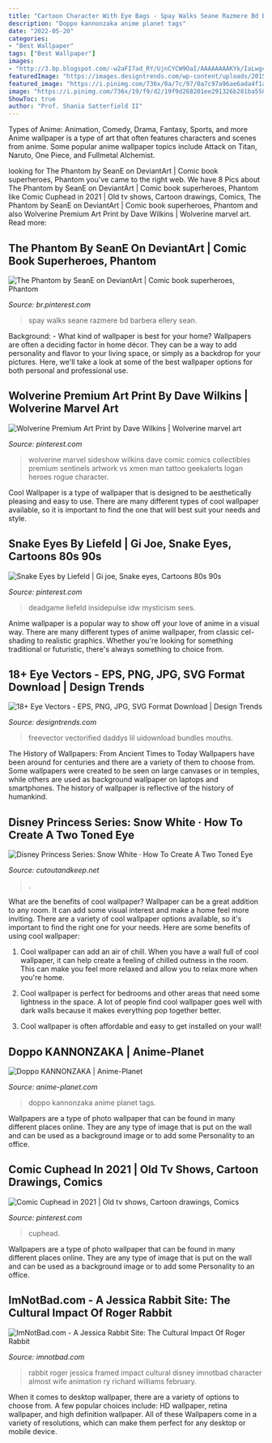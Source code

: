 ```yaml
---
title: "Cartoon Character With Eye Bags - Spay Walks Seane Razmere Bd Barbera Ellery Sean"
description: "Doppo kannonzaka anime planet tags"
date: "2022-05-20"
categories:
- "Best Wallpaper"
tags: ["Best Wallpaper"]
images:
- "http://3.bp.blogspot.com/-w2aFI7ad_RY/UjnCYCW9OaI/AAAAAAAAKYk/IaLwgcDvgRI/w1200-h630-p-k-no-nu/RogerAndJessicaRabbit.jpg"
featuredImage: "https://images.designtrends.com/wp-content/uploads/2015/11/29133226/Eyes-Graphic-Vectors.jpg"
featured_image: "https://i.pinimg.com/736x/0a/7c/97/0a7c97a96ae6ada4f1af9309b7d927d6.jpg"
image: "https://i.pinimg.com/736x/19/f9/d2/19f9d268201ee291326b281ba550e08e.jpg"
ShowToc: true
author: "Prof. Shania Satterfield II"
---
```



Types of Anime: Animation, Comedy, Drama, Fantasy, Sports, and more
Anime wallpaper is a type of art that often features characters and scenes from anime. Some popular anime wallpaper topics include Attack on Titan, Naruto, One Piece, and Fullmetal Alchemist.

	

		
looking for The Phantom by SeanE on DeviantArt | Comic book superheroes, Phantom you've came to the right web. We have 8 Pics about The Phantom by SeanE on DeviantArt | Comic book superheroes, Phantom like Comic Cuphead in 2021 | Old tv shows, Cartoon drawings, Comics, The Phantom by SeanE on DeviantArt | Comic book superheroes, Phantom and also Wolverine Premium Art Print by Dave Wilkins | Wolverine marvel art. Read more:
		
    
## The Phantom By SeanE On DeviantArt | Comic Book Superheroes, Phantom

<img loading=lazy src="https://i.pinimg.com/736x/19/f9/d2/19f9d268201ee291326b281ba550e08e.jpg" onerror="this.onerror=null;this.src='https://tse2.mm.bing.net/th?id=OIP.sBoGfpgdSIZwMA2avi1TPAHaKu&amp;pid=15.1';" alt="The Phantom by SeanE on DeviantArt | Comic book superheroes, Phantom">

_Source: br.pinterest.com_

>spay walks seane razmere bd barbera ellery sean. 

	

Background: - What kind of wallpaper is best for your home?
Wallpapers are often a deciding factor in home décor. They can be a way to add personality and flavor to your living space, or simply as a backdrop for your pictures. Here, we'll take a look at some of the best wallpaper options for both personal and professional use.

    
## Wolverine Premium Art Print By Dave Wilkins | Wolverine Marvel Art

<img loading=lazy src="https://i.pinimg.com/736x/0a/7c/97/0a7c97a96ae6ada4f1af9309b7d927d6.jpg" onerror="this.onerror=null;this.src='https://tse4.mm.bing.net/th?id=OIP.xtOnFXhkC51lHrB8ttrtvwHaKa&amp;pid=15.1';" alt="Wolverine Premium Art Print by Dave Wilkins | Wolverine marvel art">

_Source: pinterest.com_

>wolverine marvel sideshow wilkins dave comic comics collectibles premium sentinels artwork vs xmen man tattoo geekalerts logan heroes rogue character. 

	

Cool Wallpaper is a type of wallpaper that is designed to be aesthetically pleasing and easy to use. There are many different types of cool wallpaper available, so it is important to find the one that will best suit your needs and style.

    
## Snake Eyes By Liefeld | Gi Joe, Snake Eyes, Cartoons 80s 90s

<img loading=lazy src="https://i.pinimg.com/736x/40/1c/80/401c80a6aaa4cb197004f810a6d0526d.jpg" onerror="this.onerror=null;this.src='https://tse2.mm.bing.net/th?id=OIP.ViAOekdk1itslTHqQMzNXgHaLc&amp;pid=15.1';" alt="Snake Eyes by Liefeld | Gi joe, Snake eyes, Cartoons 80s 90s">

_Source: pinterest.com_

>deadgame liefeld insidepulse idw mysticism sees. 

	

Anime wallpaper is a popular way to show off your love of anime in a visual way. There are many different types of anime wallpaper, from classic cel-shading to realistic graphics. Whether you're looking for something traditional or futuristic, there's always something to choice from.

    
## 18+ Eye Vectors - EPS, PNG, JPG, SVG Format Download | Design Trends

<img loading=lazy src="https://images.designtrends.com/wp-content/uploads/2015/11/29133226/Eyes-Graphic-Vectors.jpg" onerror="this.onerror=null;this.src='https://tse1.mm.bing.net/th?id=OIP.M65tj-iY9Uqv_16h_Wo_WgHaFh&amp;pid=15.1';" alt="18+ Eye Vectors - EPS, PNG, JPG, SVG Format Download | Design Trends">

_Source: designtrends.com_

>freevector vectorified daddys lil uidownload bundles mouths. 

	

The History of Wallpapers: From Ancient Times to Today
Wallpapers have been around for centuries and there are a variety of them to choose from. Some wallpapers were created to be seen on large canvases or in temples, while others are used as background wallpaper on laptops and smartphones. The history of wallpaper is reflective of the history of humankind.

    
## Disney Princess Series: Snow White · How To Create A Two Toned Eye

<img loading=lazy src="https://images.coplusk.net/project_images/173439/image/101955_2F2014-05-20-195534-P1040906.jpg" onerror="this.onerror=null;this.src='https://tse3.mm.bing.net/th?id=OIP.YgJEv0j6EOsLxTfwCSppBQHaJ3&amp;pid=15.1';" alt="Disney Princess Series: Snow White · How To Create A Two Toned Eye">

_Source: cutoutandkeep.net_

>. 

	

What are the benefits of cool wallpaper?
Wallpaper can be a great addition to any room. It can add some visual interest and make a home feel more inviting. There are a variety of cool wallpaper options available, so it's important to find the right one for your needs. Here are some benefits of using cool wallpaper: 
1. Cool wallpaper can add an air of chill. When you have a wall full of cool wallpaper, it can help create a feeling of chilled outness in the room. This can make you feel more relaxed and allow you to relax more when you're home. 

2. Cool wallpaper is perfect for bedrooms and other areas that need some lightness in the space. A lot of people find cool wallpaper goes well with dark walls because it makes everything pop together better. 

3. Cool wallpaper is often affordable and easy to get installed on your wall!

    
## Doppo KANNONZAKA | Anime-Planet

<img loading=lazy src="https://www.anime-planet.com/images/characters/doppo-kannonzaka-183688.jpg" onerror="this.onerror=null;this.src='https://tse2.mm.bing.net/th?id=OIP.iE92GGEneu-k9NGOJkSEUAAAAA&amp;pid=15.1';" alt="Doppo KANNONZAKA | Anime-Planet">

_Source: anime-planet.com_

>doppo kannonzaka anime planet tags. 

	



Wallpapers are a type of photo wallpaper that can be found in many different places online. They are any type of image that is put on the wall and can be used as a background image or to add some Personality to an office.

    
## Comic Cuphead In 2021 | Old Tv Shows, Cartoon Drawings, Comics

<img loading=lazy src="https://i.pinimg.com/736x/80/0c/72/800c72abc10d77423c9008621fc7e30d.jpg" onerror="this.onerror=null;this.src='https://tse3.mm.bing.net/th?id=OIP.AUBmVz1HpWL-LA2JyMvbsAHaLH&amp;pid=15.1';" alt="Comic Cuphead in 2021 | Old tv shows, Cartoon drawings, Comics">

_Source: pinterest.com_

>cuphead. 

	



Wallpapers are a type of photo wallpaper that can be found in many different places online. They are any type of image that is put on the wall and can be used as a background image or to add some Personality to an office.

    
## ImNotBad.com - A Jessica Rabbit Site: The Cultural Impact Of Roger Rabbit

<img loading=lazy src="http://3.bp.blogspot.com/-w2aFI7ad_RY/UjnCYCW9OaI/AAAAAAAAKYk/IaLwgcDvgRI/w1200-h630-p-k-no-nu/RogerAndJessicaRabbit.jpg" onerror="this.onerror=null;this.src='https://tse4.mm.bing.net/th?id=OIP.ENPctmSxEa4kkJnvBcAd1gHaD4&amp;pid=15.1';" alt="ImNotBad.com - A Jessica Rabbit Site: The Cultural Impact Of Roger Rabbit">

_Source: imnotbad.com_

>rabbit roger jessica framed impact cultural disney imnotbad character almost wife animation ry richard williams february. 

	

When it comes to desktop wallpaper, there are a variety of options to choose from. A few popular choices include: HD wallpaper, retina wallpaper, and high definition wallpaper. All of these Wallpapers come in a variety of resolutions, which can make them perfect for any desktop or mobile device. 

